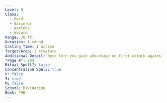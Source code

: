 ```yaml
---
Level: 0
Class:
  - Bard
  - Sorcerer
  - Warlock
  - Wizard
Range: 30 ft.
Duration: 1 round
Casting Time: 1 action
Target/Area: 1 creature
Additional Detail: Next turn you gain advantage on first attack against the target.
"Page #": 284
Ritual Spell?: false
Concentration Spell: true
V: false
S: true
M: false
School: Divination
Book: PHB
---
```

